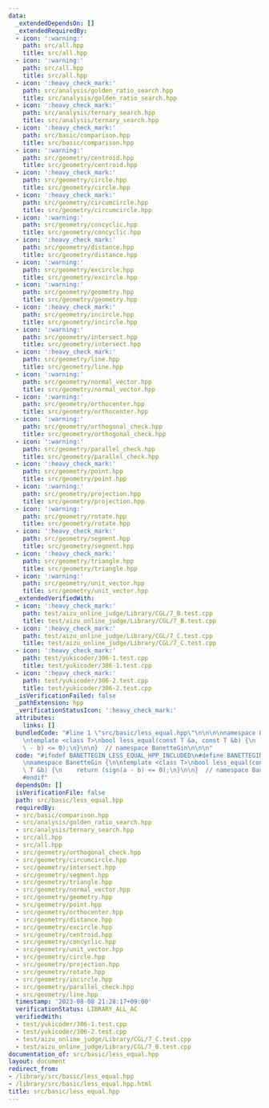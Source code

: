 ```yaml
---
data:
  _extendedDependsOn: []
  _extendedRequiredBy:
  - icon: ':warning:'
    path: src/all.hpp
    title: src/all.hpp
  - icon: ':warning:'
    path: src/all.hpp
    title: src/all.hpp
  - icon: ':heavy_check_mark:'
    path: src/analysis/golden_ratio_search.hpp
    title: src/analysis/golden_ratio_search.hpp
  - icon: ':heavy_check_mark:'
    path: src/analysis/ternary_search.hpp
    title: src/analysis/ternary_search.hpp
  - icon: ':heavy_check_mark:'
    path: src/basic/comparison.hpp
    title: src/basic/comparison.hpp
  - icon: ':warning:'
    path: src/geometry/centroid.hpp
    title: src/geometry/centroid.hpp
  - icon: ':heavy_check_mark:'
    path: src/geometry/circle.hpp
    title: src/geometry/circle.hpp
  - icon: ':heavy_check_mark:'
    path: src/geometry/circumcircle.hpp
    title: src/geometry/circumcircle.hpp
  - icon: ':warning:'
    path: src/geometry/concyclic.hpp
    title: src/geometry/concyclic.hpp
  - icon: ':heavy_check_mark:'
    path: src/geometry/distance.hpp
    title: src/geometry/distance.hpp
  - icon: ':warning:'
    path: src/geometry/excircle.hpp
    title: src/geometry/excircle.hpp
  - icon: ':warning:'
    path: src/geometry/geometry.hpp
    title: src/geometry/geometry.hpp
  - icon: ':heavy_check_mark:'
    path: src/geometry/incircle.hpp
    title: src/geometry/incircle.hpp
  - icon: ':warning:'
    path: src/geometry/intersect.hpp
    title: src/geometry/intersect.hpp
  - icon: ':heavy_check_mark:'
    path: src/geometry/line.hpp
    title: src/geometry/line.hpp
  - icon: ':warning:'
    path: src/geometry/normal_vector.hpp
    title: src/geometry/normal_vector.hpp
  - icon: ':warning:'
    path: src/geometry/orthocenter.hpp
    title: src/geometry/orthocenter.hpp
  - icon: ':warning:'
    path: src/geometry/orthogonal_check.hpp
    title: src/geometry/orthogonal_check.hpp
  - icon: ':warning:'
    path: src/geometry/parallel_check.hpp
    title: src/geometry/parallel_check.hpp
  - icon: ':heavy_check_mark:'
    path: src/geometry/point.hpp
    title: src/geometry/point.hpp
  - icon: ':warning:'
    path: src/geometry/projection.hpp
    title: src/geometry/projection.hpp
  - icon: ':warning:'
    path: src/geometry/rotate.hpp
    title: src/geometry/rotate.hpp
  - icon: ':heavy_check_mark:'
    path: src/geometry/segment.hpp
    title: src/geometry/segment.hpp
  - icon: ':heavy_check_mark:'
    path: src/geometry/triangle.hpp
    title: src/geometry/triangle.hpp
  - icon: ':warning:'
    path: src/geometry/unit_vector.hpp
    title: src/geometry/unit_vector.hpp
  _extendedVerifiedWith:
  - icon: ':heavy_check_mark:'
    path: test/aizu_online_judge/Library/CGL/7_B.test.cpp
    title: test/aizu_online_judge/Library/CGL/7_B.test.cpp
  - icon: ':heavy_check_mark:'
    path: test/aizu_online_judge/Library/CGL/7_C.test.cpp
    title: test/aizu_online_judge/Library/CGL/7_C.test.cpp
  - icon: ':heavy_check_mark:'
    path: test/yukicoder/306-1.test.cpp
    title: test/yukicoder/306-1.test.cpp
  - icon: ':heavy_check_mark:'
    path: test/yukicoder/306-2.test.cpp
    title: test/yukicoder/306-2.test.cpp
  _isVerificationFailed: false
  _pathExtension: hpp
  _verificationStatusIcon: ':heavy_check_mark:'
  attributes:
    links: []
  bundledCode: "#line 1 \"src/basic/less_equal.hpp\"\n\n\n\nnamespace BanetteGin {\n\
    \ntemplate <class T>\nbool less_equal(const T &a, const T &b) {\n    return (sign(a\
    \ - b) <= 0);\n}\n\n}  // namespace BanetteGin\n\n\n"
  code: "#ifndef BANETTEGIN_LESS_EQUAL_HPP_INCLUDED\n#define BANETTEGIN_LESS_EQUAL_HPP_INCLUDED\n\
    \nnamespace BanetteGin {\n\ntemplate <class T>\nbool less_equal(const T &a, const\
    \ T &b) {\n    return (sign(a - b) <= 0);\n}\n\n}  // namespace BanetteGin\n\n\
    #endif"
  dependsOn: []
  isVerificationFile: false
  path: src/basic/less_equal.hpp
  requiredBy:
  - src/basic/comparison.hpp
  - src/analysis/golden_ratio_search.hpp
  - src/analysis/ternary_search.hpp
  - src/all.hpp
  - src/all.hpp
  - src/geometry/orthogonal_check.hpp
  - src/geometry/circumcircle.hpp
  - src/geometry/intersect.hpp
  - src/geometry/segment.hpp
  - src/geometry/triangle.hpp
  - src/geometry/normal_vector.hpp
  - src/geometry/geometry.hpp
  - src/geometry/point.hpp
  - src/geometry/orthocenter.hpp
  - src/geometry/distance.hpp
  - src/geometry/excircle.hpp
  - src/geometry/centroid.hpp
  - src/geometry/concyclic.hpp
  - src/geometry/unit_vector.hpp
  - src/geometry/circle.hpp
  - src/geometry/projection.hpp
  - src/geometry/rotate.hpp
  - src/geometry/incircle.hpp
  - src/geometry/parallel_check.hpp
  - src/geometry/line.hpp
  timestamp: '2023-08-08 21:28:17+09:00'
  verificationStatus: LIBRARY_ALL_AC
  verifiedWith:
  - test/yukicoder/306-1.test.cpp
  - test/yukicoder/306-2.test.cpp
  - test/aizu_online_judge/Library/CGL/7_C.test.cpp
  - test/aizu_online_judge/Library/CGL/7_B.test.cpp
documentation_of: src/basic/less_equal.hpp
layout: document
redirect_from:
- /library/src/basic/less_equal.hpp
- /library/src/basic/less_equal.hpp.html
title: src/basic/less_equal.hpp
---
```

